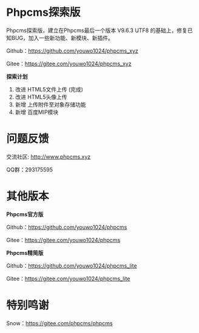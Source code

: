 # Phpcms探索版

Phpcms探索版，建立在Phpcms最后一个版本 V9.6.3 UTF8 的基础上，修复已知BUG，加入一些新功能、新模块、新插件。

Github：https://github.com/youwo1024/phpcms_xyz

Gitee：https://gitee.com/youwo1024/phpcms_xyz

**探索计划**

1. 改进 HTML5文件上传 (完成)
2. 改进 HTML5头像上传
3. 新增 上传附件至对象存储功能
4. 新增 百度MIP模块

# 问题反馈

交流社区: http://www.phpcms.xyz

QQ群：293175595

# 其他版本

**Phpcms官方版**

Github：https://github.com/youwo1024/phpcms

Gitee：https://gitee.com/youwo1024/phpcms

**Phpcms精简版**

Github：https://github.com/youwo1024/phpcms_lite

Gitee：https://gitee.com/youwo1024/phpcms_lite

# 特别鸣谢

Snow：https://gitee.com/phpcms/phpcms
